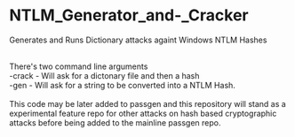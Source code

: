 # NTLM_Generator_and-_Cracker
Generates and Runs Dictionary attacks againt Windows NTLM Hashes

<br>
There's two command line arguments
<br>
-crack - Will ask for a dictonary file and then a hash
<br>
-gen - Will ask for a string to be converted into a NTLM Hash.
<br>
<br>
This code may be later added to passgen and this repository will stand as a experimental feature repo for other attacks on hash based cryptographic attacks before being added to the mainline passgen repo.
